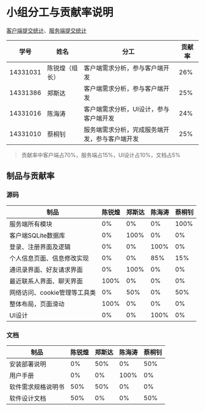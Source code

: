 # 小组分工与贡献率说明

[客户端提交统计](https://github.com/SYSUMiniChat/MiniChat/graphs/contributors)、[服务端提交统计](https://github.com/SYSUMiniChat/MiniChatServer/graphs/contributors)

学号|姓名|分工|贡献率
----|----|----|------
14331031|陈锐煌（组长）|客户端需求分析，参与客户端开发|26%
14331386|郑斯达|客户端需求分析，参与客户端开发|25%
14331016|陈海涛|客户端需求分析，UI设计，参与客户端开发|24%
14331010|蔡桐钊|服务端需求分析，完成服务端开发，参与客户端开发|25%

> 贡献率中客户端占70%，服务端占15%，UI设计占10%，文档占5%

## 制品与贡献率
### 源码
制品|陈锐煌|郑斯达|陈海涛|蔡桐钊
----|------|------|------|------
服务端所有模块|0%|0%|0%|100%
客户端SQLite数据库|0%|100%|0%|0%
登录、注册界面及逻辑|0%|0%|100%|0%
个人信息页面、信息修改实现|0%|0%|85%|15%
通讯录界面、好友请求界面|0%|100%|0%|0%
最近联系人界面、聊天界面|100%|0%|0%|0%
网络访问、cookie管理等工具类|0%|50%|0%|50%
整体布局，页面滑动|100%|0%|0%|0%
UI设计|0%|0%|100%|0%

### 文档
制品|陈锐煌|郑斯达|陈海涛|蔡桐钊
----|------|------|------|------
安装部署说明|0%|50%|0%|50%
用户手册|0%|0%|100%|0%
软件需求规格说明书|50%|50%|0%|0%
软件设计文档|50%|0%|0%|50%